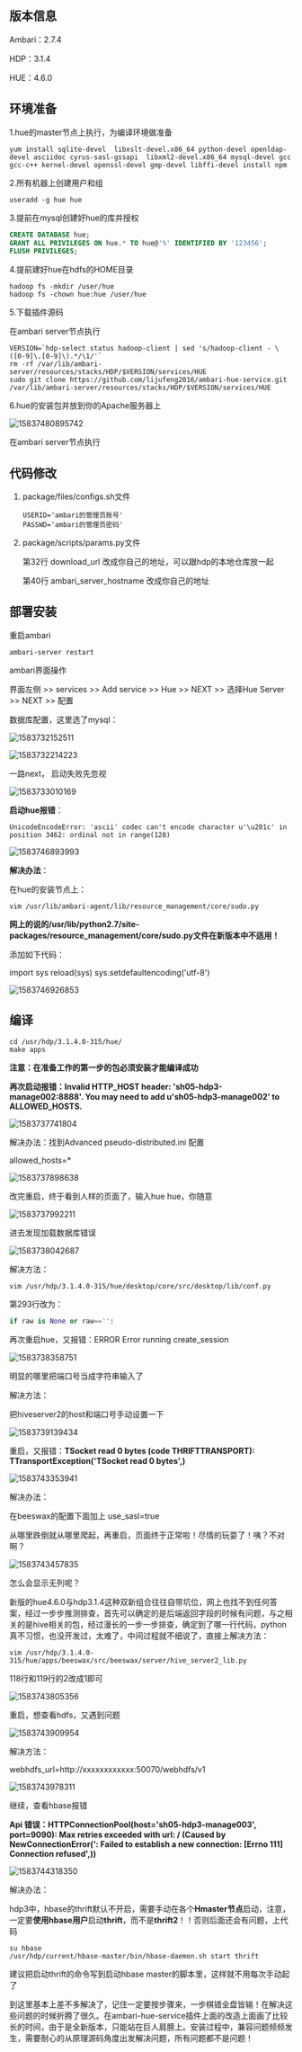 ## 版本信息

Ambari：2.7.4

HDP：3.1.4

HUE：4.6.0

## 环境准备

1.hue的master节点上执行，为编译环境做准备

```shell
yum install sqlite-devel  libxslt-devel.x86_64 python-devel openldap-devel asciidoc cyrus-sasl-gssapi  libxml2-devel.x86_64 mysql-devel gcc gcc-c++ kernel-devel openssl-devel gmp-devel libffi-devel install npm
```

2.所有机器上创建用户和组

```shell
useradd -g hue hue
```

3.提前在mysql创建好hue的库并授权

```sql
CREATE DATABASE hue;
GRANT ALL PRIVILEGES ON hue.* TO hue@'%' IDENTIFIED BY '123456';
FLUSH PRIVILEGES;
```

4.提前建好hue在hdfs的HOME目录

```shell
hadoop fs -mkdir /user/hue
hadoop fs -chown hue:hue /user/hue
```

5.下载插件源码

在ambari server节点执行

```shell
VERSION=`hdp-select status hadoop-client | sed 's/hadoop-client - \([0-9]\.[0-9]\).*/\1/'`
rm -rf /var/lib/ambari-server/resources/stacks/HDP/$VERSION/services/HUE  
sudo git clone https://github.com/lijufeng2016/ambari-hue-service.git /var/lib/ambari-server/resources/stacks/HDP/$VERSION/services/HUE
```

6.hue的安装包并放到你的Apache服务器上

![15837480895742](https://github.com/lijufeng2016/ambari-hue-service/blob/master/screenshots/15837480895742.png)


在ambari server节点执行

## 代码修改

1. package/files/configs.sh文件

   ```
   USERID='ambari的管理员账号'
   PASSWD='ambari的管理员密码'
   ```

2. package/scripts/params.py文件

   第32行 download_url 改成你自己的地址，可以跟hdp的本地仓库放一起

   第40行 ambari_server_hostname 改成你自己的地址

## 部署安装

重启ambari

```shell
ambari-server restart
```

ambari界面操作

界面左侧 >> services >> Add service >> Hue >> NEXT >> 选择Hue Server >> NEXT >> 配置 

数据库配置，这里选了mysql：

![1583732152511](https://github.com/lijufeng2016/ambari-hue-service/blob/master/screenshots/1583732152511.png)

![1583732214223](https://github.com/lijufeng2016/ambari-hue-service/blob/master/screenshots/1583732214223.png)



一路next， 启动失败先忽视

![1583733010169](https://github.com/lijufeng2016/ambari-hue-service/blob/master/screenshots/1583733010169.png)

**启动hue报错**：

```
UnicodeEncodeError: 'ascii' codec can't encode character u'\u201c' in position 3462: ordinal not in range(128)
```

![1583746893993](https://github.com/lijufeng2016/ambari-hue-service/blob/master/screenshots/1583746893993.png)

**解决办法**：

在hue的安装节点上：

```shell
vim /usr/lib/ambari-agent/lib/resource_management/core/sudo.py
```

**网上的说的/usr/lib/python2.7/site-packages/resource_management/core/sudo.py文件在新版本中不适用！**

添加如下代码：

  import sys
  reload(sys)
  sys.setdefaultencoding('utf-8')

![1583746926853](https://github.com/lijufeng2016/ambari-hue-service/blob/master/screenshots/1583746926853.png)



## 编译

```shell
cd /usr/hdp/3.1.4.0-315/hue/
make apps
```

**注意：在准备工作的第一步的包必须安装才能编译成功**



**再次启动报错：Invalid HTTP_HOST header: 'sh05-hdp3-manage002:8888'. You may need to add u'sh05-hdp3-manage002' to ALLOWED_HOSTS.**

![1583737741804](https://github.com/lijufeng2016/ambari-hue-service/blob/master/screenshots/1583737741804.png)

解决办法：找到Advanced pseudo-distributed.ini 配置

  allowed_hosts=*

![1583737898638](https://github.com/lijufeng2016/ambari-hue-service/blob/master/screenshots/1583737898638.png)



改完重启，终于看到人样的页面了，输入hue hue，你随意

![1583737992211](https://github.com/lijufeng2016/ambari-hue-service/blob/master/screenshots/1583737992211.png)

进去发现加载数据库错误

![1583738042687](https://github.com/lijufeng2016/ambari-hue-service/blob/master/screenshots/1583738042687.png)

解决方法：

```shell
vim /usr/hdp/3.1.4.0-315/hue/desktop/core/src/desktop/lib/conf.py
```

第293行改为：

```python
if raw is None or raw=='':
```



再次重启hue，又报错：ERROR    Error running create_session

![1583738358751](https://github.com/lijufeng2016/ambari-hue-service/blob/master/screenshots/1583738358751.png)

明显的哪里把端口号当成字符串输入了

解决方法：

把hiveserver2的host和端口号手动设置一下

![1583739139434](https://github.com/lijufeng2016/ambari-hue-service/blob/master/screenshots/1583739139434.png)

重启，又报错：**TSocket read 0 bytes (code THRIFTTRANSPORT): TTransportException('TSocket read 0 bytes',)**

![1583743353941](https://github.com/lijufeng2016/ambari-hue-service/blob/master/screenshots/1583743353941.png)

解决办法：

在beeswax的配置下面加上  use_sasl=true

从哪里跌倒就从哪里爬起，再重启，页面终于正常啦！尽情的玩耍了！咦？不对啊？

![1583743457835](https://github.com/lijufeng2016/ambari-hue-service/blob/master/screenshots/1583743457835.png)

怎么会显示无列呢？

新版的hue4.6.0与hdp3.1.4这种双新组合往往自带坑位，网上也找不到任何答案，经过一步步推测排查，首先可以确定的是后端返回字段的时候有问题，与之相关的是hive相关的包，经过漫长的一步一步排查，确定到了哪一行代码，python真不习惯，也没开发过，太难了，中间过程就不细说了，直接上解决方法：

```shell
vim /usr/hdp/3.1.4.0-315/hue/apps/beeswax/src/beeswax/server/hive_server2_lib.py
```

118行和119行的2改成1即可

![1583743805356](https://github.com/lijufeng2016/ambari-hue-service/blob/master/screenshots/1583743805356.png)



重启，想查看hdfs，又遇到问题

![1583743909954](https://github.com/lijufeng2016/ambari-hue-service/blob/master/screenshots/1583743909954.png)

解决方法：

webhdfs_url=http://xxxxxxxxxxxx:50070/webhdfs/v1

![1583743978311](https://github.com/lijufeng2016/ambari-hue-service/blob/master/screenshots/1583743978311.png)



继续，查看hbase报错

**Api 错误：HTTPConnectionPool(host='sh05-hdp3-manage003', port=9090): Max retries exceeded with url: / (Caused by NewConnectionError(': Failed to establish a new connection: [Errno 111] Connection refused',))**

![1583744318350](https://github.com/lijufeng2016/ambari-hue-service/blob/master/screenshots/1583744318350.png)

解决办法：

hdp3中，hbase的thrift默认不开启，需要手动在各个**Hmaster节点**启动，注意，一定要**使用hbase用户**启动**thrift**，而不是**thrift2**！！否则后面还会有问题，上代码

```shell
su hbase
/usr/hdp/current/hbase-master/bin/hbase-daemon.sh start thrift
```

建议把启动thrift的命令写到启动hbase master的脚本里，这样就不用每次手动起了



到这里基本上差不多解决了，记住一定要按步骤来，一步棋错全盘皆输！在解决这些问题的时候折腾了很久。在ambari-hue-service插件上面的改造上面画了比较长的时间，由于是全新版本，只能站在巨人肩膀上。安装过程中，兼容问题频频发生，需要耐心的从原理源码角度出发解决问题，所有问题都不是问题！
